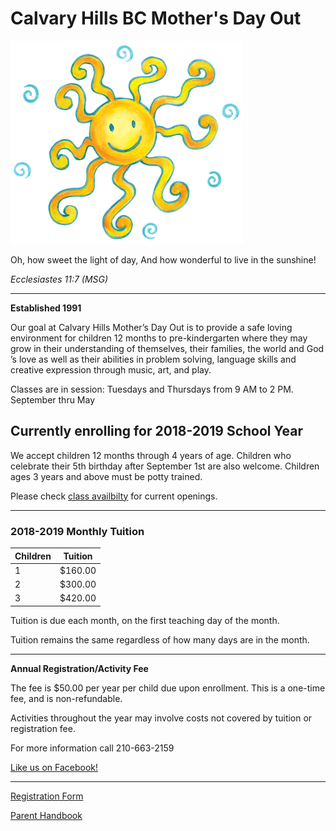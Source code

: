 # Calvary Hills BC Mother's Day Out
![](sun.png)

Oh, how sweet the light of day, 
And how wonderful to live in the sunshine!

*Ecclesiastes 11:7 (MSG)*

_____

**Established 1991**

Our goal at Calvary Hills Mother’s Day Out is to provide a safe loving environment for children 12 months to pre-kindergarten where they may grow in their understanding of themselves, their families, the world and God ’s love as well as their abilities in problem solving, language skills and creative expression through music, art, and play.

Classes are in session: Tuesdays and Thursdays from 9 AM to 2 PM. September thru May

## Currently enrolling for 2018-2019 School Year
We accept children 12 months through 4 years of age. Children who celebrate their 5th birthday after September 1st are also welcome. Children ages 3 years and above must be potty trained.

Please check [class availbilty](mdo_classes.md) for current openings.

_____


### 2018-2019 Monthly Tuition

| Children | Tuition |
| ------- | ------ |
| 1   | $160.00 |
| 2  | $300.00 |
| 3  | $420.00 |

Tuition is due each month, on the first teaching day of the month.

Tuition remains the same regardless of how many days are in the month.

_____


**Annual Registration/Activity Fee**

The fee is $50.00 per year per child due upon enrollment. This is a one-time fee, and is non-refundable.

Activities throughout the year may involve costs not covered by tuition or registration fee. 


For more information call 210-663-2159

[Like us on Facebook!](https://www.facebook.com/Calvary-Hills-Mothers-Day-Out-367721523418178/)

_____

[Registration Form](chbc_mdo_registration_form.pdf)

[Parent Handbook](mdo_parent_handbook.pdf)
